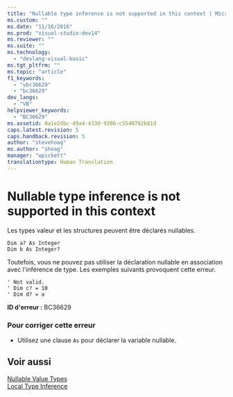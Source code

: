 ```yaml
---
title: "Nullable type inference is not supported in this context | Microsoft Docs"
ms.custom: ""
ms.date: "11/16/2016"
ms.prod: "visual-studio-dev14"
ms.reviewer: ""
ms.suite: ""
ms.technology: 
  - "devlang-visual-basic"
ms.tgt_pltfrm: ""
ms.topic: "article"
f1_keywords: 
  - "vbc36629"
  - "bc36629"
dev_langs: 
  - "VB"
helpviewer_keywords: 
  - "BC36629"
ms.assetid: 0a1e2dbc-d9a4-433d-9306-c5540782b81d
caps.latest.revision: 5
caps.handback.revision: 5
author: "stevehoag"
ms.author: "shoag"
manager: "wpickett"
translationtype: Human Translation
---
```

# Nullable type inference is not supported in this context
Les types valeur et les structures peuvent être déclarés nullables.  
  
```vb#  
Dim a? As Integer  
Dim b As Integer?  
```  
  
 Toutefois, vous ne pouvez pas utiliser la déclaration nullable en association avec l'inférence de type.  Les exemples suivants provoquent cette erreur.  
  
```vb#  
' Not valid.  
' Dim c? = 10  
' Dim d? = a  
```  
  
 **ID d'erreur :** BC36629  
  
### Pour corriger cette erreur  
  
-   Utilisez une clause `As` pour déclarer la variable nullable.  
  
## Voir aussi  
 [Nullable Value Types](../../../visual-basic/programming-guide/language-features/data-types/nullable-value-types.md)   
 [Local Type Inference](../../../visual-basic/programming-guide/language-features/variables/local-type-inference.md)